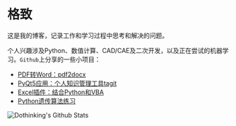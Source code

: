 # 格致

这是我的博客，记录工作和学习过程中思考和解决的问题。

个人兴趣涉及Python、数值计算、CAD/CAE及二次开发，以及正在尝试的机器学习。`Github`上分享的一些小项目：

- [PDF转Word：pdf2docx](https://github.com/dothinking/pdf2docx)
- [PyQt5应用：个人知识管理工具tagit](https://github.com/dothinking/tagit)
- [Excel插件：结合Python和VBA](https://github.com/dothinking/PyAddin)
- [Python遗传算法练习](https://github.com/dothinking/basicGA)


![Dothinking's Github Stats](https://github-readme-stats.vercel.app/api?username=dothinking&show_icons=true_color=fff&icon_color=79ff97&text_color=151515&bg_color=fffeee)